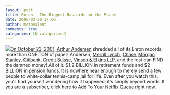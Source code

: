 ```yaml
---
layout: post
title: Enron - The Biggest Bastards on the Planet
date: 2006-03-20 17:00
author: metavalent
comments: true
categories: [Uncategorized]
---
```

<!--Lead Photo --><a href="http://www.imdb.com/title/tt0413845/"><img src="https://web.archive.org/web/*/http://awebcamdarkly.com/" now.  

On October 23, 2001, <a href="http://www.arthurandersen.com/">Arthur Andersen</a> shredded all of its Enron records; more than ONE TON of paper!  Andersen, <a href="http://ml.com/">Merrill Lynch</a>, <a href="http://www.chase.com/">Chase</a>, <a href="http://www.morganstanley.com/">Morgan Stanley</a>, <a href="http://www.citibank.com/">Citibank</a>, <a href="http://www.credit-suisse.com/">Credit Suisse</a>, <a href="http://www.vinson-elkins.com/">Vinson &amp; Elkins LLP</a>, and the rest can FIND the damned money! All of it.  $1.2 BILLION in retirement funds and $2 BILLION in pension funds.  It is nowhere near enough to merely send a few people to white-collar tennis-camp jail for life.  Even after you watch this, you'll find yourself wondering how it happened; it's simply beyond words.  If you are a subscriber, click here to <a rel="nofollow" href="http://www.netflix.com/AddToQueue?strkid=26903843_0_0&amp;movieid=70024087&amp;trkid=189530">Add To Your Netflix Queue</a> right now.
